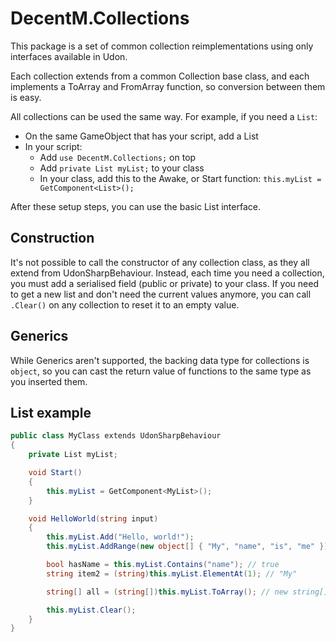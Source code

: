 # DecentM.Collections

This package is a set of common collection reimplementations using only interfaces available in Udon.

Each collection extends from a common Collection base class, and each implements a ToArray and FromArray function, so conversion between them is easy.

All collections can be used the same way. For example, if you need a `List`:
- On the same GameObject that has your script, add a List
- In your script:
  - Add `use DecentM.Collections;` on top
  - Add `private List myList;` to your class
  - In your class, add this to the Awake, or Start function: `this.myList = GetComponent<List>();`

After these setup steps, you can use the basic List interface.

## Construction

It's not possible to call the constructor of any collection class, as they all extend from UdonSharpBehaviour. Instead, each time you need a collection, you must add a serialised field (public or private) to your class.
If you need to get a new list and don't need the current values anymore, you can call `.Clear()` on any collection to reset it to an empty value.

## Generics

While Generics aren't supported, the backing data type for collections is `object`, so you can cast the return value of functions to the same type as you inserted them.

## List example

```cs
public class MyClass extends UdonSharpBehaviour
{
	private List myList;

	void Start()
	{
		this.myList = GetComponent<MyList>();
	}

	void HelloWorld(string input)
	{
		this.myList.Add("Hello, world!");
		this.myList.AddRange(new object[] { "My", "name", "is", "me" });

		bool hasName = this.myList.Contains("name"); // true
		string item2 = (string)this.myList.ElementAt(1); // "My"

		string[] all = (string[])this.myList.ToArray(); // new string[] { "Hello, world!", "My", "name", "is", "me" }

		this.myList.Clear();
	}
}
```
